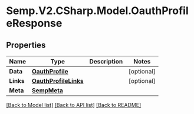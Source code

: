 # Semp.V2.CSharp.Model.OauthProfileResponse
## Properties

Name | Type | Description | Notes
------------ | ------------- | ------------- | -------------
**Data** | [**OauthProfile**](OauthProfile.md) |  | [optional] 
**Links** | [**OauthProfileLinks**](OauthProfileLinks.md) |  | [optional] 
**Meta** | [**SempMeta**](SempMeta.md) |  | 

[[Back to Model list]](../README.md#documentation-for-models) [[Back to API list]](../README.md#documentation-for-api-endpoints) [[Back to README]](../README.md)

